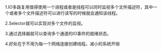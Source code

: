 1.IO多路复用值得使用一个进程或者是线程可以同时监视多个文件描述符，其中一个或者多个文件描述符可以进行读写的时候就会通知该线程。

2.Selector就可以实现对多个文件的监视。

3.通过选择器就可以查询多个通道的IO事件的就绪状态。

4.好处在于不用为每一个网络连接创建线程。减小的系统开销

